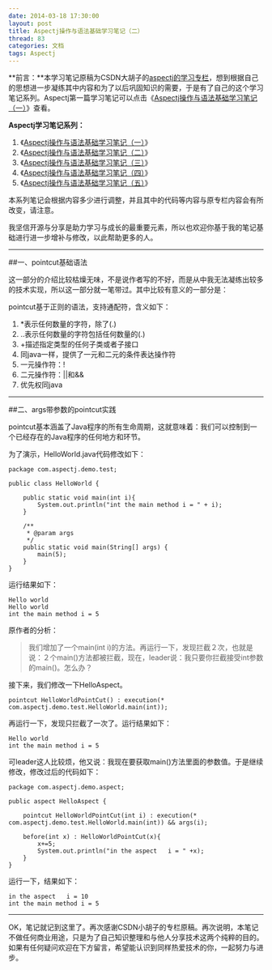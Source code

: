 ```yaml
---
date: 2014-03-18 17:30:00
layout: post
title: Aspectj操作与语法基础学习笔记（二）
thread: 83
categories: 文档
tags: Aspectj
---
```


**前言：**本学习笔记原稿为CSDN大胡子的[aspectj的学习专栏](http://my.csdn.net/zl3450341)，想到根据自己的思想进一步凝练其中内容和为了以后巩固知识的需要，于是有了自己的这个学习笔记系列。Aspectj第一篇学习笔记可以点击《[Aspectj操作与语法基础学习笔记（一）](http://hijiangtao.github.io/2014/03/18/AspectjStudyNode1/)》查看。

**Aspectj学习笔记系列：**

1. 《[Aspectj操作与语法基础学习笔记（一）](http://hijiangtao.github.io/2014/03/18/AspectjStudyNode1/)》
2. 《[Aspectj操作与语法基础学习笔记（二）](http://hijiangtao.github.io/2014/03/18/AspectjStudyNode2/)》
3. 《[Aspectj操作与语法基础学习笔记（三）](http://hijiangtao.github.io/2014/03/18/AspectjStudyNode3/)》 
4. 《[Aspectj操作与语法基础学习笔记（四）](http://hijiangtao.github.io/2014/03/18/AspectjStudyNode4/)》
5. 《[Aspectj操作与语法基础学习笔记（五）](http://hijiangtao.github.io/2014/03/18/AspectjStudyNode5/)》

本系列笔记会根据内容多少进行调整，并且其中的代码等内容与原专栏内容会有所改变，请注意。

我坚信开源与分享是助力学习与成长的最重要元素，所以也欢迎你基于我的笔记基础进行进一步增补与修改，以此帮助更多的人。

----

##一、pointcut基础语法

这一部分的介绍比较枯燥无味，不是说作者写的不好，而是从中我无法凝练出较多的技术实现，所以这一部分就一笔带过。其中比较有意义的一部分是：

pointcut基于正则的语法，支持通配符，含义如下：

1. *表示任何数量的字符，除了(.) 
2. ..表示任何数量的字符包括任何数量的(.) 
3. +描述指定类型的任何子类或者子接口
4. 同java一样，提供了一元和二元的条件表达操作符
5. 一元操作符：!
6. 二元操作符：||和&&
7. 优先权同java

----

##二、args带参数的pointcut实践

pointcut基本涵盖了Java程序的所有生命周期，这就意味着：我们可以控制到一个已经存在的Java程序的任何地方和环节。

为了演示，HelloWorld.java代码修改如下：

```
package com.aspectj.demo.test;  
  
public class HelloWorld {  
  
	public static void main(int i){
		System.out.println("int the main method i = " + i);
	}
	
    /** 
     * @param args 
     */  
    public static void main(String[] args) {  
    	main(5);
    }  
} 
```

运行结果如下：

```
Hello world
Hello world
int the main method i = 5
```

原作者的分析：

>我们增加了一个main(int i)的方法。再运行一下，发现拦截２次，也就是说：２个main()方法都被拦截，现在，leader说：我只要你拦截接受int参数的main()。怎么办？

接下来，我们修改一下HelloAspect。

```
pointcut HelloWorldPointCut() : execution(* com.aspectj.demo.test.HelloWorld.main(int)); 
```

再运行一下，发现只拦截了一次了。运行结果如下：

```
Hello world
int the main method i = 5
```

可leader这人比较烦，他又说：我现在要获取main()方法里面的参数值。于是继续修改，修改过后的代码如下：

```
package com.aspectj.demo.aspect;  
  
public aspect HelloAspect {  
  
	pointcut HelloWorldPointCut(int i) : execution(* com.aspectj.demo.test.HelloWorld.main(int)) && args(i);  
    
    before(int x) : HelloWorldPointCut(x){  
    	x+=5;  
        System.out.println("in the aspect   i = " +x);  
    }  
} 
```

运行一下，结果如下：

```
in the aspect   i = 10
int the main method i = 5
```

----

OK，笔记就记到这里了。再次感谢CSDN小胡子的专栏原稿。再次说明，本笔记不做任何商业用途，只是为了自己知识整理和与他人分享技术这两个纯粹的目的。如果有任何疑问欢迎在下方留言，希望能认识到同样热爱技术的你，一起努力与进步。